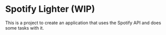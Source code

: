 # Spotify Lighter (WIP)

This is a project to create an application that uses the Spotify API and does some tasks with it.
